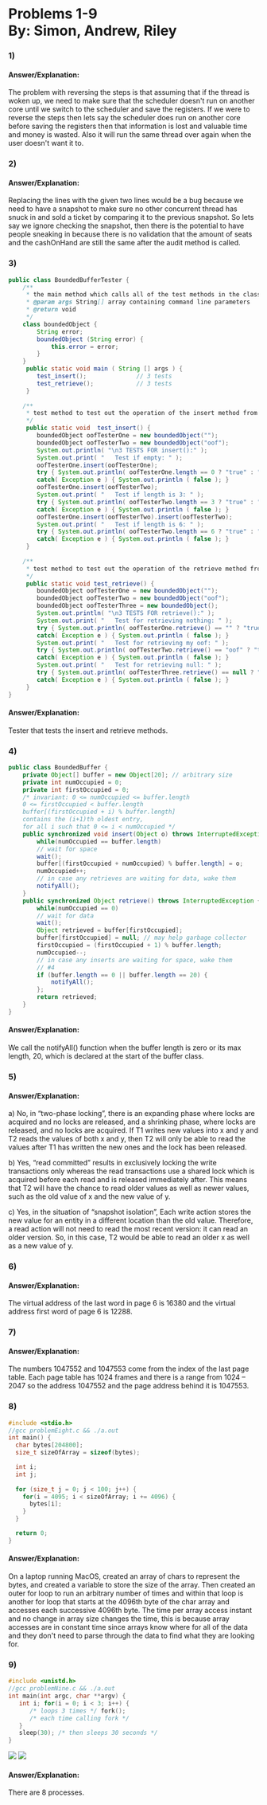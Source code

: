 **Problems 1-9** <br> By: Simon, Andrew, Riley
=================================================
### 1)
#### Answer/Explanation:
The problem with reversing the steps is that assuming that if the thread is woken up, we need to make sure that the scheduler doesn't run on another core until we switch to the scheduler and save the registers. If we were to reverse the steps then lets say the scheduler does run on another core before saving the registers then that information is lost and valuable time and money is wasted. Also it will run the same thread over again when the user doesn't want it to.
### 2)
#### Answer/Explanation:
Replacing the lines with the given two lines would be a bug because we need to have a snapshot to make sure no other concurrent thread has snuck in and sold a ticket by comparing it to the previous snapshot. So lets say we ignore checking the snapshot, then there is the potential to have people sneaking in because there is no validation that the amount of seats and the cashOnHand are still the same after the audit method is called.
### 3)
```java
public class BoundedBufferTester {
    /**
     * the main method which calls all of the test methods in the class
     * @param args String[] array containing command line parameters
     * @return void
     */
    class boundedObject {
        String error;
        boundedObject (String error) {
            this.error = error;
        }
    }
     public static void main ( String [] args ) {
        test_insert();              // 3 tests
        test_retrieve();            // 3 tests
     }
     
    /**
     * test method to test out the operation of the insert method from BoundedBuffer
     */
     public static void  test_insert() {
        boundedObject oofTesterOne = new boundedObject("");
        boundedObject oofTesterTwo = new boundedObject("oof");
        System.out.println( "\n3 TESTS FOR insert():" );
        System.out.print( "   Test if empty: " );
        oofTesterOne.insert(oofTesterOne);
        try { System.out.println( oofTesterOne.length == 0 ? "true" : "false" ); }
        catch( Exception e ) { System.out.println ( false ); }
        oofTesterOne.insert(oofTesterTwo);
        System.out.print( "   Test if length is 3: " );
        try { System.out.println( oofTesterTwo.length == 3 ? "true" : "false" ); }
        catch( Exception e ) { System.out.println ( false ); }
        oofTesterOne.insert(oofTesterTwo).insert(oofTesterTwo);
        System.out.print( "   Test if length is 6: " );
        try { System.out.println( oofTesterTwo.length == 6 ? "true" : "false" ); }
        catch( Exception e ) { System.out.println ( false ); }
     }
  
    /**
     * test method to test out the operation of the retrieve method from BoundedBuffer
     */
     public static void test_retrieve() {
        boundedObject oofTesterOne = new boundedObject("");
        boundedObject oofTesterTwo = new boundedObject("oof");
        boundedObject oofTesterThree = new boundedObject();
        System.out.println( "\n3 TESTS FOR retrieve():" );
        System.out.print( "   Test for retrieving nothing: " );
        try { System.out.println( oofTesterOne.retrieve() == "" ? "true" : "false" ); }
        catch( Exception e ) { System.out.println ( false ); }
        System.out.print( "   Test for retrieving my oof: " );
        try { System.out.println( oofTesterTwo.retrieve() == "oof" ? "true" : "false" ); }
        catch( Exception e ) { System.out.println ( false ); }
        System.out.print( "   Test for retrieving null: " );
        try { System.out.println( oofTesterThree.retrieve() == null ? "true" : "false" ); }
        catch( Exception e ) { System.out.println ( false ); }
     }
}
```
#### Answer/Explanation:
Tester that tests the insert and retrieve methods.
### 4)
```java
public class BoundedBuffer {
    private Object[] buffer = new Object[20]; // arbitrary size
    private int numOccupied = 0;
    private int firstOccupied = 0;
    /* invariant: 0 <= numOccupied <= buffer.length
    0 <= firstOccupied < buffer.length
    buffer[(firstOccupied + i) % buffer.length]
    contains the (i+1)th oldest entry,
    for all i such that 0 <= i < numOccupied */
    public synchronized void insert(Object o) throws InterruptedException {
        while(numOccupied == buffer.length)
        // wait for space
        wait();
        buffer[(firstOccupied + numOccupied) % buffer.length] = o;
        numOccupied++;
        // in case any retrieves are waiting for data, wake them
        notifyAll();
    }
    public synchronized Object retrieve() throws InterruptedException {
        while(numOccupied == 0)
        // wait for data
        wait();
        Object retrieved = buffer[firstOccupied];
        buffer[firstOccupied] = null; // may help garbage collector
        firstOccupied = (firstOccupied + 1) % buffer.length;
        numOccupied--;
        // in case any inserts are waiting for space, wake them
        // #4
        if (buffer.length == 0 || buffer.length == 20) {
            notifyAll();
        }; 
        return retrieved;
    }
}
```
#### Answer/Explanation:
We call the notifyAll() function when the buffer length is zero or its max length, 20, which is declared at the start of the buffer class.
### 5)
#### Answer/Explanation:
a) No, in “two-phase locking”, there is an expanding phase where locks are acquired and no locks are released, and a shrinking phase, where locks are released, and no locks are acquired. If T1 writes new values into x and y and T2 reads the values of both x and y, then T2 will only be able to read the values after T1 has written the new ones and the lock has been released.

b) Yes, “read committed” results in exclusively locking the write transactions only whereas the read transactions use a shared lock which is acquired before each read and is released immediately after. This means that T2 will have the chance to read older values as well as newer values, such as the old value of x and the new value of y.

c) Yes, in the situation of “snapshot isolation”, Each write action stores the new value for an entity in a different location than the old value. Therefore, a read action will not need to read the most recent version: it can read an older version. So, in this case, T2 would be able to read an older x as well as a new value of y.
### 6)
#### Answer/Explanation:
The virtual address of the last word in page 6 is 16380 and the virtual address first word of page 6 is 12288.
### 7)
#### Answer/Explanation:
The numbers 1047552 and 1047553 come from the index of the last page table. Each page table has 1024 frames and there is a range from 1024 – 2047 so the address 1047552 and the page address behind it is 1047553.
### 8)
```c
#include <stdio.h>
//gcc problemEight.c && ./a.out
int main() {
  char bytes[204800];
  size_t sizeOfArray = sizeof(bytes);

  int i;
  int j;
  
  for (size_t j = 0; j < 100; j++) {
    for(i = 4095; i < sizeOfArray; i += 4096) {
      bytes[i];
    }
  }

  return 0; 
}
```
#### Answer/Explanation:
On a laptop running MacOS, created an array of chars to represent the bytes, and created a variable to store the size of the array.  Then created an outer for loop to run an arbitrary number of times and within that loop is another for loop that starts at the 4096th byte of the char array and accesses each successive 4096th byte. The time per array access instant and no change in array size changes the time, this is because array accesses are in constant time since arrays know where for all of the data and they don't need to parse through the data to find what they are looking for.
### 9)
```c
#include <unistd.h>
//gcc problemNine.c && ./a.out
int main(int argc, char **argv) {
   int i; for(i = 0; i < 3; i++) {
      /* loops 3 times */ fork();
      /* each time calling fork */
   } 
   sleep(30); /* then sleeps 30 seconds */
}
```
![](consoleListOfProcesses.jpeg)
![](familyTreeOfProcesses.jpeg)  
#### Answer/Explanation:
There are 8 processes.